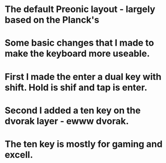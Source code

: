 # The default Preonic layout - largely based on the Planck's
# Some basic changes that I made to make the keyboard more useable. 
# First I made the enter a dual key with shift.  Hold is shif and tap is enter.
# Second I added a ten key on the dvorak layer - ewww dvorak.
# The ten key is mostly for gaming and excell. 